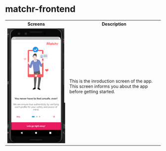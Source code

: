 # matchr-frontend

<table>
  <tr>
    <th>Screens
    <th>Description
  </tr>
  <tr>
    <td><div borderRadius=20><img src='/assets/screens/intro1.PNG'></div>
    <td> This is the inroduction screen of the app. This screen informs you about the app before getting started.
  </tr>
  
</table>
